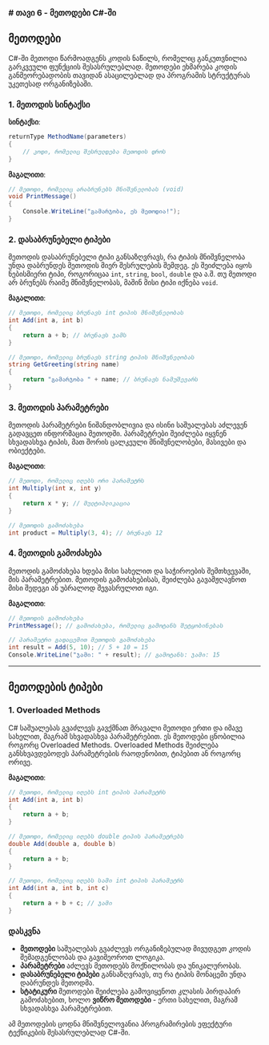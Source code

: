 ### # თავი 6 - მეთოდები C#-ში

## მეთოდები

C#-ში მეთოდი წარმოადგენს კოდის ნაწილს, რომელიც განკუთვნილია გარკვეული ფუნქციის შესასრულებლად. მეთოდები ეხმარება კოდის განმეორებადობის თავიდან ასაცილებლად და პროგრამის სტრუქტურას უკეთესად ორგანიზებაში.

### 1. **მეთოდის სინტაქსი**

**სინტაქსი**:

```csharp
returnType MethodName(parameters)
{
    // კოდი, რომელიც შესრულდება მეთოდის დროს
}
```

**მაგალითი**:

```csharp
// მეთოდი, რომელიც არაბრუნებს მნიშვნელობას (void)
void PrintMessage()
{
    Console.WriteLine("გამარჯობა, ეს მეთოდია!");
}
```

### 2. **დასაბრუნებელი ტიპები**

მეთოდის დასაბრუნებელი ტიპი განსაზღვრავს, რა ტიპის მნიშვნელობა უნდა დაბრუნდეს მეთოდის მიერ შესრულების შემდეგ. ეს შეიძლება იყოს ნებისმიერი ტიპი, როგორიცაა `int`, `string`, `bool`, `double` და ა.შ. თუ მეთოდი არ ბრუნებს რაიმე მნიშვნელობას, მაშინ მისი ტიპი იქნება `void`.

**მაგალითი**:

```csharp
// მეთოდი, რომელიც ბრუნავს int ტიპის მნიშვნელობას
int Add(int a, int b)
{
    return a + b; // ბრუნავს ჯამს
}

// მეთოდი, რომელიც ბრუნავს string ტიპის მნიშვნელობას
string GetGreeting(string name)
{
    return "გამარჯობა " + name; // ბრუნავს ნამუშევარს
}
```

### 3. **მეთოდის პარამეტრები**

მეთოდის პარამეტრები ნიშანდობლივია და ისინი საშუალებას აძლევენ გადავცეთ ინფორმაცია მეთოდში. პარამეტრები შეიძლება იყვნენ სხვადასხვა ტიპის, მათ შორის ცალკეული მნიშვნელობები, მასივები და ობიექტები.

**მაგალითი**:

```csharp
// მეთოდი, რომელიც იღებს ორი პარამეტრს
int Multiply(int x, int y)
{
    return x * y; // მულტიპლიკაცია
}

// მეთოდის გამოძახება
int product = Multiply(3, 4); // ბრუნავს 12
```

### 4. **მეთოდის გამოძახება**

მეთოდის გამოძახება ხდება მისი სახელით და საჭიროების შემთხვევაში, მის პარამეტრებით. მეთოდის გამოძახებისას, შეიძლება გავამჟღავნოთ მისი შედეგი ან უბრალოდ შევასრულოთ იგი.

**მაგალითი**:

```csharp
// მეთოდის გამოძახება
PrintMessage(); // გამოძახება, რომელიც გამოტანს შეტყობინებას

// პარამეტრი გადაცემით მეთოდის გამოძახება
int result = Add(5, 10); // 5 + 10 = 15
Console.WriteLine("ჯამი: " + result); // გამოტანს: ჯამი: 15
```

---

## მეთოდების ტიპები

### 1. **Overloaded Methods**

C# საშუალებას გვაძლევს გავქმნათ მრავალი მეთოდი ერთი და იმავე სახელით, მაგრამ სხვადასხვა პარამეტრებით. ეს მეთოდები ცნობილია როგორც Overloaded Methods. Overloaded Methods შეიძლება განსხვავდებოდეს პარამეტრების რაოდენობით, ტიპებით ან როგორც ორივე.

**მაგალითი**:

```csharp
// მეთოდი, რომელიც იღებს int ტიპის პარამეტრს
int Add(int a, int b)
{
    return a + b;
}

// მეთოდი, რომელიც იღებს double ტიპის პარამეტრებს
double Add(double a, double b)
{
    return a + b;
}

// მეთოდი, რომელიც იღებს სამი int ტიპის პარამეტრს
int Add(int a, int b, int c)
{
    return a + b + c; // ჯამი
}
```





### **დასკვნა**

- **მეთოდები** საშუალებას გვაძლევს ორგანიზებულად მივუდგეთ კოდის შემადგენლობას და გავიმეოროთ ლოგიკა.
- **პარამეტრები** აძლევს მეთოდებს მოქნილობას და უნიკალურობას.
- **დასაბრუნებელი ტიპები** განსაზღვრავს, თუ რა ტიპის მონაცემი უნდა დაბრუნდეს მეთოდმა.
- **სტატიკური** მეთოდები შეიძლება გამოვიყენოთ კლასის პირდაპირ გამოძახებით, ხოლო **ვიწრო მეთოდები** - ერთი სახელით, მაგრამ სხვადასხვა პარამეტრებით.

ამ მეთოდების ცოდნა მნიშვნელოვანია პროგრამირების ეფექტური ტექნიკების შესასრულებლად C#-ში.

